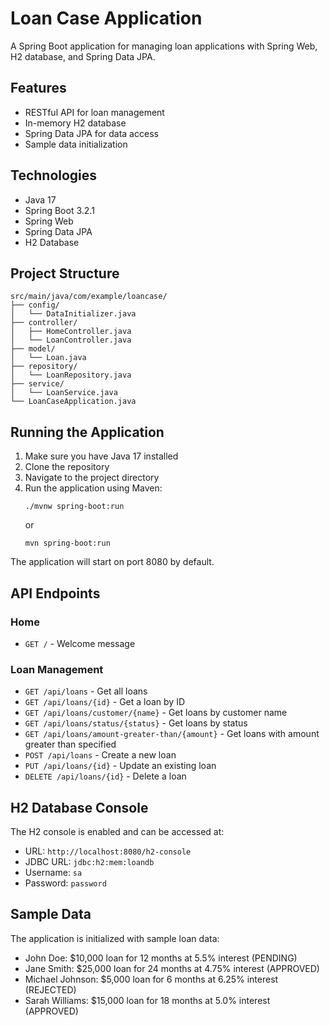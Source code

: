 # Loan Case Application

A Spring Boot application for managing loan applications with Spring Web, H2 database, and Spring Data JPA.

## Features

- RESTful API for loan management
- In-memory H2 database
- Spring Data JPA for data access
- Sample data initialization

## Technologies

- Java 17
- Spring Boot 3.2.1
- Spring Web
- Spring Data JPA
- H2 Database

## Project Structure

```
src/main/java/com/example/loancase/
├── config/
│   └── DataInitializer.java
├── controller/
│   ├── HomeController.java
│   └── LoanController.java
├── model/
│   └── Loan.java
├── repository/
│   └── LoanRepository.java
├── service/
│   └── LoanService.java
└── LoanCaseApplication.java
```

## Running the Application

1. Make sure you have Java 17 installed
2. Clone the repository
3. Navigate to the project directory
4. Run the application using Maven:
   ```
   ./mvnw spring-boot:run
   ```
   or
   ```
   mvn spring-boot:run
   ```

The application will start on port 8080 by default.

## API Endpoints

### Home
- `GET /` - Welcome message

### Loan Management
- `GET /api/loans` - Get all loans
- `GET /api/loans/{id}` - Get a loan by ID
- `GET /api/loans/customer/{name}` - Get loans by customer name
- `GET /api/loans/status/{status}` - Get loans by status
- `GET /api/loans/amount-greater-than/{amount}` - Get loans with amount greater than specified
- `POST /api/loans` - Create a new loan
- `PUT /api/loans/{id}` - Update an existing loan
- `DELETE /api/loans/{id}` - Delete a loan

## H2 Database Console

The H2 console is enabled and can be accessed at:
- URL: `http://localhost:8080/h2-console`
- JDBC URL: `jdbc:h2:mem:loandb`
- Username: `sa`
- Password: `password`

## Sample Data

The application is initialized with sample loan data:
- John Doe: $10,000 loan for 12 months at 5.5% interest (PENDING)
- Jane Smith: $25,000 loan for 24 months at 4.75% interest (APPROVED)
- Michael Johnson: $5,000 loan for 6 months at 6.25% interest (REJECTED)
- Sarah Williams: $15,000 loan for 18 months at 5.0% interest (APPROVED)